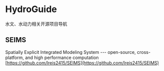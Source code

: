 # HydroGuide

水文、水动力相关开源项目导航

## SEIMS
Spatially Explicit Integrated Modeling System --- open-source, cross-platform, and high performance computation
[https://github.com/lreis2415/SEIMS](https://github.com/lreis2415/SEIMS)
